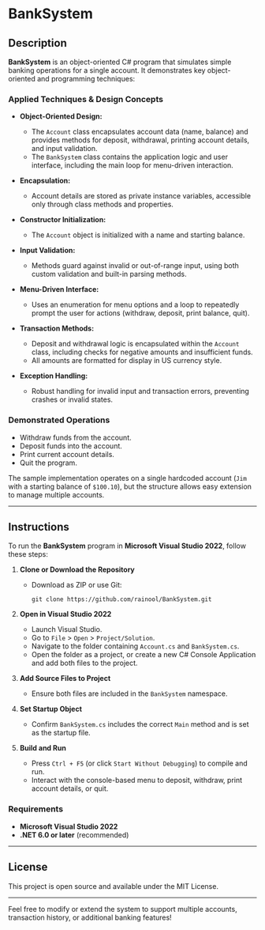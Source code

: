 # BankSystem

## Description

**BankSystem** is an object-oriented C# program that simulates simple banking operations for a single account. It demonstrates key object-oriented and programming techniques:

### Applied Techniques & Design Concepts

- **Object-Oriented Design:**  
  - The `Account` class encapsulates account data (name, balance) and provides methods for deposit, withdrawal, printing account details, and input validation.
  - The `BankSystem` class contains the application logic and user interface, including the main loop for menu-driven interaction.

- **Encapsulation:**  
  - Account details are stored as private instance variables, accessible only through class methods and properties.

- **Constructor Initialization:**  
  - The `Account` object is initialized with a name and starting balance.

- **Input Validation:**  
  - Methods guard against invalid or out-of-range input, using both custom validation and built-in parsing methods.

- **Menu-Driven Interface:**  
  - Uses an enumeration for menu options and a loop to repeatedly prompt the user for actions (withdraw, deposit, print balance, quit).

- **Transaction Methods:**  
  - Deposit and withdrawal logic is encapsulated within the `Account` class, including checks for negative amounts and insufficient funds.
  - All amounts are formatted for display in US currency style.

- **Exception Handling:**  
  - Robust handling for invalid input and transaction errors, preventing crashes or invalid states.

### Demonstrated Operations

- Withdraw funds from the account.
- Deposit funds into the account.
- Print current account details.
- Quit the program.

The sample implementation operates on a single hardcoded account (`Jim` with a starting balance of `$100.10`), but the structure allows easy extension to manage multiple accounts.

---

## Instructions

To run the **BankSystem** program in **Microsoft Visual Studio 2022**, follow these steps:

1. **Clone or Download the Repository**
   - Download as ZIP or use Git:
     ```
     git clone https://github.com/rainool/BankSystem.git
     ```

2. **Open in Visual Studio 2022**
   - Launch Visual Studio.
   - Go to `File` > `Open` > `Project/Solution`.
   - Navigate to the folder containing `Account.cs` and `BankSystem.cs`.
   - Open the folder as a project, or create a new C# Console Application and add both files to the project.

3. **Add Source Files to Project**
   - Ensure both files are included in the `BankSystem` namespace.

4. **Set Startup Object**
   - Confirm `BankSystem.cs` includes the correct `Main` method and is set as the startup file.

5. **Build and Run**
   - Press `Ctrl + F5` (or click `Start Without Debugging`) to compile and run.
   - Interact with the console-based menu to deposit, withdraw, print account details, or quit.

### Requirements

- **Microsoft Visual Studio 2022**
- **.NET 6.0 or later** (recommended)

---

## License

This project is open source and available under the MIT License.

---

Feel free to modify or extend the system to support multiple accounts, transaction history, or additional banking features!
